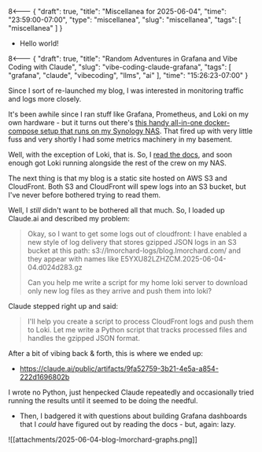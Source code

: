 8<--- { "draft": true, "title": "Miscellanea for 2025-06-04", "time": "23:59:00-07:00", "type": "miscellanea", "slug": "miscellanea", "tags": [ "miscellanea" ] }

- Hello world!

8<--- { "draft": true, "title": "Random Adventures in Grafana and Vibe Coding with Claude", "slug": "vibe-coding-claude-grafana", "tags": [ "grafana", "claude", "vibecoding", "llms", "ai" ], "time": "15:26:23-07:00" }

Since I sort of re-launched my blog, I was interested in monitoring traffic and logs more closely.

It's been awhile since I ran stuff like Grafana, Prometheus, and Loki on my own hardware - but it turns out there's [this handy all-in-one docker-compose setup that runs on my Synology NAS](https://github.com/ddiiwoong/synology-prometheus). That fired up with very little fuss and very shortly I had some metrics machinery in my basement.

Well, with the exception of Loki, that is. So, I [read the docs](https://grafana.com/docs/loki/latest/setup/install/docker/), and soon enough got Loki running alongside the rest of the crew on my NAS.

The next thing is that my blog is a static site hosted on AWS S3 and CloudFront. Both S3 and CloudFront will spew logs into an S3 bucket, but I've never before bothered trying to read them.

Well, I *still* didn't want to be bothered all that much. So, I loaded up Claude.ai and described my problem:

> Okay, so I want to get some logs out of cloudfront: I have enabled a new style of log delivery that stores gzipped JSON logs in an S3 bucket at this path: s3://lmorchard-logs/blog.lmorchard.com/ and they appear with names like E5YXU82LZHZCM.2025-06-04-04.d024d283.gz
> 
> Can you help me write a script for my home loki server to download only new log files as they arrive and push them into loki?

Claude stepped right up and said:

>  I'll help you create a script to process CloudFront logs and push them to Loki. Let me write a Python script that tracks processed files and handles the gzipped JSON format.

After a bit of vibing back & forth, this is where we ended up:
- https://claude.ai/public/artifacts/9fa52759-3b21-4e5a-a854-222d1696802b

I wrote no Python, just henpecked Claude repeatedly and occasionally tried running the results until it seemed to be doing the needful.
- Then, I badgered it with questions about building Grafana dashboards that I *could* have figured out by reading the docs - but, again: lazy.

![[attachments/2025-06-04-blog-lmorchard-graphs.png]]